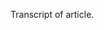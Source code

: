﻿---
Title: "What is a Data Mesh"
Abstract: >
  In this article we explain the basic concepts of a data mesh. We show that not just
  Data should be shared but entire layout areas. In an age of hyper personalization, 
  we believe that reporting should be personalized for each recing party.
Published: "2025-01-03"
VideoUrl: "https://www.youtube.com/embed/a7sARIKDpXg?si=j-WE7F7qr-mVTq8z"
VideoDuration: "00:12:47"
Thumbnail: "images/DataMesh.jpeg"
Authors:
  - "Roland Bürgi"
Tags:
  - "Documentation"
  - "Conceptual"
  - "Mesh"
---

Transcript of article.